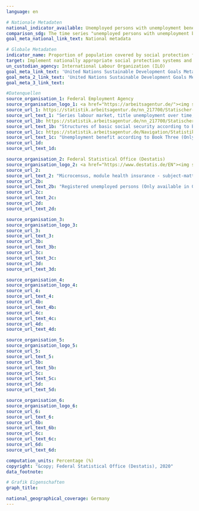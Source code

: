 ```yaml
---
language: en

# Nationale Metadaten
national_indicator_available: Unemployed persons with unemployment benefits <br>Population covered by health insurance
comparison_sdg: The time series "unemployed persons with unemployment benefits" provides additional information and is not compliant with the (sub)-indicators described in the international metadata description of ILO. The time series "population covered by health insurance" provides additional information.
goal_meta_national_link_text: National metadata

# Globale Metadaten
indicator_name: Proportion of population covered by social protection floors/systems, by sex, distinguishing children, unemployed persons, older persons, persons with disabilities, pregnant women, newborns, work-injury victims and the poor and the vulnerable
target: Implement nationally appropriate social protection systems and measures for all, including floors, and by 2030 achieve substantial coverage of the poor and the vulnerable
un_custodian_agency: International Labour Organization (ILO)
goal_meta_link_text: 'United Nations Sustainable Development Goals Metadata (Custodian Agency: International Labour Organization (ILO))'
goal_meta_2_link_text: 'United Nations Sustainable Development Goals Metadata (Custodian Agency: World Bank (WB))'
goal_meta_3_link_text: 

#Datenquellen
source_organisation_1: Federal Employment Agency
source_organisation_logo_1: <a href="https://arbeitsagentur.de/"><img src="https://g205sdgs.github.io/sdg-indicators/public/LogosEn/ba.png" alt="Logo ba" /></a>
source_url_1: https://statistik.arbeitsagentur.de/nn_217700/Statischer-Content/Rubriken/Arbeitslose-und-gemeldetes-Stellenangebot/Arbeitslose/Arbeitslosigkeit-in-Deutschland-seit-1950-Monats-Jahreszahlen.html
source_url_text_1: "Series labour market, title unemployment over time, table 2.6.1 (Only available in German)"
source_url_1b: https://statistik.arbeitsagentur.de/nn_217700/Statischer-Content/Rubriken/Grundsicherung-fuer-Arbeitsuchende-SGBII/Ueberblick/Zeitreihe-zu-Strukturen-der-Bedarfsgemeinschaften-Leistungsempfaenger.html
source_url_text_1b: "Structures of basic social security according to Book Two (Only available in German)"
source_url_1c: https://statistik.arbeitsagentur.de/Navigation/Statistik/Statistik-nach-Themen/Lohnersatzleistungen-SGBIII/Arbeitslosengeld/Arbeitslosengeld-Nav.html
source_url_text_1c: "Unemployment benefit according to Book Three (Only available in German)"
source_url_1d: 
source_url_text_1d: 

source_organisation_2: Federal Statistical Office (Destatis)
source_organisation_logo_2: <a href="https://www.destatis.de/EN"><img src="https://g205sdgs.github.io/sdg-indicators/public/LogosEn/destatis.png" alt="Logo destatis" /></a>
source_url_2: 
source_url_text_2: "Microcensus, module health insurance - subject-matter series 13, series 1.1 (Only available in German)"
source_url_2b: 
source_url_text_2b: "Registered unemployed persons (Only available in German)"
source_url_2c: 
source_url_text_2c: 
source_url_2d: 
source_url_text_2d: 

source_organisation_3: 
source_organisation_logo_3: 
source_url_3: 
source_url_text_3: 
source_url_3b: 
source_url_text_3b: 
source_url_3c: 
source_url_text_3c: 
source_url_3d: 
source_url_text_3d: 

source_organisation_4: 
source_organisation_logo_4: 
source_url_4: 
source_url_text_4: 
source_url_4b: 
source_url_text_4b: 
source_url_4c: 
source_url_text_4c: 
source_url_4d: 
source_url_text_4d: 

source_organisation_5: 
source_organisation_logo_5: 
source_url_5: 
source_url_text_5: 
source_url_5b: 
source_url_text_5b: 
source_url_5c: 
source_url_text_5c: 
source_url_5d: 
source_url_text_5d: 

source_organisation_6: 
source_organisation_logo_6: 
source_url_6: 
source_url_text_6: 
source_url_6b: 
source_url_text_6b: 
source_url_6c: 
source_url_text_6c: 
source_url_6d: 
source_url_text_6d: 

computation_units: Percentage (%)
copyright: "&copy; Federal Statistical Office (Destatis), 2020"
data_footnote: 

# Grafik Eigenschaften
graph_title: 

national_geographical_coverage: Germany
---
```


